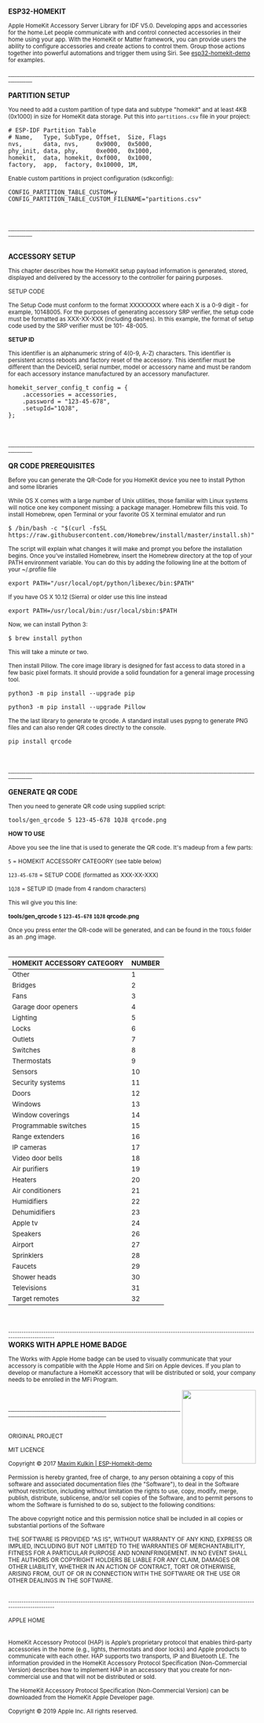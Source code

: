 <b>ESP32-HOMEKIT</b>

<sup>Apple HomeKit Accessory Server Library for IDF V5.0. Developing apps and accessories for the home.Let people communicate with and control connected accessories in their home using your app. With the HomeKit or Matter framework, you can provide users the ability to configure accessories and create actions to control them. Group those actions together into powerful automations and trigger them using Siri. See [esp32-homekit-demo](https://github.com/AchimPieters/esp32-homekit-demo) for examples.</sup> 
<br>
<br>
<sub><sup>____________________________________________________________________________________________________________________________</sup></sub>
<br>
<br>
<b>PARTITION SETUP</b>

<sup>You need to add a custom partition of type data and subtype "homekit" and at least 4KB (0x1000) in size for HomeKit data storage. Put this into `partitions.csv` file in your project:</sup> 

```
# ESP-IDF Partition Table
# Name,   Type, SubType, Offset,  Size, Flags
nvs,      data, nvs,     0x9000,  0x5000,
phy_init, data, phy,     0xe000,  0x1000,
homekit,  data, homekit, 0xf000,  0x1000,
factory,  app,  factory, 0x10000, 1M,
```

<sup>Enable custom partitions in project configuration (sdkconfig):</sup> 

```
CONFIG_PARTITION_TABLE_CUSTOM=y
CONFIG_PARTITION_TABLE_CUSTOM_FILENAME="partitions.csv"
```
<br>
<br>
<sub><sup>____________________________________________________________________________________________________________________________</sup></sub>
<br>
<br>

<b>ACCESSORY SETUP</b>

<sup>This chapter describes how the HomeKit setup payload information is generated, stored, displayed and delivered by
the accessory to the controller for pairing purposes.</sup> 

<sup>SETUP CODE</sup>

<sup>The Setup Code must conform to the format XXXXXXXX where each X is a 0-9 digit - for example, 10148005. For the purposes of generating accessory SRP verifier, the setup code must be formatted as XXX-XX-XXX (including dashes). In this example, the format of setup code used by the SRP verifier must be 101-
48-005.</sup> 

<sup><b>SETUP ID</b></sup> 

<sup>This identifier is an alphanumeric string of 4(0-9, A-Z) characters. This identifier is persistent across reboots and factory reset of the accessory. This identifier must be different than the DeviceID, serial number, model or accessory name and must be random for each accessory instance manufactured by an accessory manufacturer.</sup> 

```
homekit_server_config_t config = {
    .accessories = accessories,
    .password = "123-45-678",
    .setupId="1QJ8",
};
```
<br>
<br>
<sub><sup>____________________________________________________________________________________________________________________________</sup></sub>
<br>
<br>
<b> QR CODE PREREQUISITES</b>

<sup>Before you can generate the QR-Code for you HomeKit device you nee to install Python and some libraries</sup>

<sup>While OS X comes with a large number of Unix utilities, those familiar with Linux systems will notice one key component missing: a package manager. Homebrew fills this void. To install Homebrew, open Terminal or your favorite OS X terminal emulator and run</sup>

```
$ /bin/bash -c "$(curl -fsSL https://raw.githubusercontent.com/Homebrew/install/master/install.sh)"
```
<sup>The script will explain what changes it will make and prompt you before the installation begins. Once you’ve installed Homebrew, insert the Homebrew directory at the top of your PATH environment variable. You can do this by adding the following line at the bottom of your ~/.profile file</sup>

```
export PATH="/usr/local/opt/python/libexec/bin:$PATH"
```

<sup>If you have OS X 10.12 (Sierra) or older use this line instead</sup>

```
export PATH=/usr/local/bin:/usr/local/sbin:$PATH
```

<sup>Now, we can install Python 3:</sup>

```
$ brew install python
```

<sup>This will take a minute or two.</sup>

<sup>Then install Pillow. The core image library is designed for fast access to data stored in a few basic pixel formats. It should provide a solid foundation for a general image processing tool.</sup>

```
python3 -m pip install --upgrade pip
```

```
python3 -m pip install --upgrade Pillow
```
<sup>The the last library to generate te qrcode. A standard install uses pypng to generate PNG files and can also render QR codes directly to the console.</sup>
```
pip install qrcode
```

<br>
<br>
<sub><sup>____________________________________________________________________________________________________________________________</sup></sub>
<br>
<br>
<b>GENERATE QR CODE</b>

<sup>Then you need to generate QR code using supplied script:</sup>

```
tools/gen_qrcode 5 123-45-678 1QJ8 qrcode.png
```

<sup><b>HOW TO USE</b></sup>

<sup>Above you see the line that is used to generate the QR code. It's madeup from a few parts:</sup>

<sup>`5` = HOMEKIT ACCESSORY CATEGORY (see table below)</sup>

<sup>`123-45-678` = SETUP CODE (formatted as XXX-XX-XXX)</sup>

<sup>`1QJ8` = SETUP ID (made from 4 random characters)</sup>

<sup>This wil give you this line:</sup>

<sup><b>tools/gen_qrcode `5` `123-45-678` `1QJ8` qrcode.png</b></sup>

<sup>Once you press enter the QR-code will be generated, and can be found in the `TOOLS` folder as an .png image.</sup>
<br>
<br>

| <sup><b>HOMEKIT ACCESSORY CATEGORY</b></sup> | <sup><b>NUMBER</b></sup> |
|----------------------------|--------|
| <sup>Other</sup>                      | <sup>1</sup>      |
| <sup>Bridges</sup>                    | <sup>2</sup>      |
| <sup>Fans</sup>                       | <sup>3</sup>      |
| <sup>Garage door openers</sup>        | <sup>4</sup>      |
| <sup>Lighting</sup>                   | <sup>5</sup>      |
| <sup>Locks</sup>                      | <sup>6</sup>      |
| <sup>Outlets</sup>                    | <sup>7</sup>      |
| <sup>Switches</sup>                   | <sup>8</sup>      |
| <sup>Thermostats</sup>                | <sup>9</sup>      |
| <sup>Sensors</sup>                    | <sup>10</sup>     |
| <sup>Security systems</sup>           | <sup>11</sup>     |
| <sup>Doors</sup>                      | <sup>12</sup>     |
| <sup>Windows</sup>                    | <sup>13</sup>     |
| <sup>Window coverings</sup>           | <sup>14</sup>     |
| <sup>Programmable switches</sup>      | <sup>15</sup>     |
| <sup>Range extenders</sup>            | <sup>16</sup>     |
| <sup>IP cameras</sup>                 | <sup>17</sup>     |
| <sup>Video door bells</sup>           | <sup>18</sup>     |
| <sup>Air purifiers</sup>              | <sup>19</sup>     |
| <sup>Heaters</sup>                    | <sup>20</sup>     |
| <sup>Air conditioners</sup>           | <sup>21</sup>     |
| <sup>Humidifiers</sup>                | <sup>22</sup>     |
| <sup>Dehumidifiers</sup>              | <sup>23</sup>     |
| <sup>Apple tv</sup>                   | <sup>24</sup>     |
| <sup>Speakers</sup>                   | <sup>26</sup>     |
| <sup>Airport</sup>                    | <sup>27</sup>     |
| <sup>Sprinklers</sup>                 | <sup>28</sup>     |
| <sup>Faucets</sup>                    | <sup>29</sup>     |
| <sup>Shower heads</sup>               | <sup>30</sup>     |
| <sup>Televisions</sup>                | <sup>31</sup>     |
| <sup>Target remotes</sup>             | <sup>32</sup>     |
<br>
<br>
<sub><sup>-------------------------------------------------------------------------------------------------------------------------------------</sup></sub>
<br>
<b>WORKS WITH APPLE HOME BADGE</b>

<sup>The Works with Apple Home badge can be used to visually communicate that your accessory is compatible with the Apple Home and Siri on Apple devices. If you plan to develop or manufacture a HomeKit accessory that will be distributed or sold, your company needs to be enrolled in the MFi Program.</sup> 

<img  style="float: right;" src="https://github.com/AchimPieters/ESP32-SmartPlug/blob/main/images/works-with-apple-home.svg" width="150">

<br>
<br>
<sub><sup>____________________________________________________________________________________________________________________________</sup></sub>
<br>
<br>

<sub>ORIGINAL PROJECT</sub>

<sub>MIT LICENCE</sub>

<sub>Copyright © 2017 [Maxim Kulkin | ESP-Homekit-demo](https://github.com/maximkulkin/esp-homekit-demo)</sub>

<sub>Permission is hereby granted, free of charge, to any person obtaining a copy of this software and associated documentation files (the "Software"), to deal in the Software without restriction, including without limitation the rights to use, copy, modify, merge, publish, distribute, sublicense, and/or sell copies of the Software, and to permit persons to whom the Software is furnished to do so, subject to the following conditions:</sub>

<sub>The above copyright notice and this permission notice shall be included in all copies or substantial portions of the Software</sup></sub>

<sub>THE SOFTWARE IS PROVIDED "AS IS", WITHOUT WARRANTY OF ANY KIND, EXPRESS OR IMPLIED, INCLUDING BUT NOT LIMITED TO THE WARRANTIES OF MERCHANTABILITY, FITNESS FOR A PARTICULAR PURPOSE AND NONINFRINGEMENT. IN NO EVENT SHALL THE AUTHORS OR COPYRIGHT HOLDERS BE LIABLE FOR ANY CLAIM, DAMAGES OR OTHER LIABILITY, WHETHER IN AN ACTION OF CONTRACT, TORT OR OTHERWISE, ARISING FROM, OUT OF OR IN CONNECTION WITH THE SOFTWARE OR THE USE OR OTHER DEALINGS IN THE SOFTWARE.</sub>

<br>
<sub><sup>-------------------------------------------------------------------------------------------------------------------------------------</sup></sub>
<br>

<sub>APPLE HOME</sub>

<img  style="float: right;" src="https://github.com/AchimPieters/ESP32-SmartPlug/blob/main/images/apple_logo.png" width="10"><br> <sub>HomeKit Accessory Protocol (HAP) is Apple’s proprietary protocol that enables third-party accessories in the home (e.g., lights, thermostats and door locks) and Apple products to communicate with each other. HAP supports two transports, IP and Bluetooth LE. The information provided in the HomeKit Accessory Protocol Specification (Non-Commercial Version) describes how to implement HAP in an accessory that you create for non-commercial use and that will not be distributed or sold.</sub>

<sub>The HomeKit Accessory Protocol Specification (Non-Commercial Version) can be downloaded from the HomeKit Apple Developer page.</sub>

<sub>Copyright © 2019 Apple Inc. All rights reserved.</sub>


